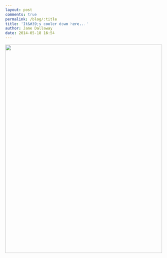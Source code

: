 ```yaml
---
layout: post
comments: true
permalink: /blog/:title
title: 'It&#39;s cooler down here...'
author: Jane Dallaway
date: 2014-05-18 16:54
---
```


<div><a href="http://static.skitters.dallaway.com/tp_IMG_20140518_160204.jpg"><img src="http://static.skitters.dallaway.com/tp_thumb_IMG_20140518_160204.jpg" width="500" height="667"/></a></div>


  
      
